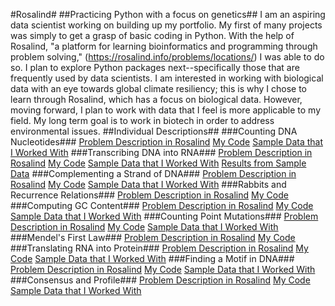 #Rosalind#
##Practicing Python with a focus on genetics##
I am an aspiring data scientist working on building up my portfolio. My first of many projects was simply to get a grasp of basic coding in Python. With the help of Rosalind, "a platform for learning bioinformatics and programming through problem solving," (https://rosalind.info/problems/locations/) I was able to do so. I plan to explore Python packages next--specifically those that are frequently used by data scientists.
I am interested in working with biological data with an eye towards global climate resiliency; this is why I chose to learn through Rosalind, which has a focus on biological data. However, moving forward, I plan to work with data that I feel is more applicable to my field. My long term goal is to work in biotech in order to address environmental issues.
##Individual Descriptions##
###Counting DNA Nucleotides###
[Problem Description in Rosalind](https://rosalind.info/problems/dna/)
[My Code](7_nt.py)
[Sample Data that I Worked With](7_original.txt)
###Transcribing DNA into RNA###
[Problem Description in Rosalind](https://rosalind.info/problems/rna/)
[My Code](8_transcribe.py)
[Sample Data that I Worked With](8_original.txt)
[Results from Sample Data](8_results)
###Complementing a Strand of DNA###
[Problem Description in Rosalind](https://rosalind.info/problems/revc/)
[My Code](9_complement.py)
[Sample Data that I Worked With](9_original.txt)
###Rabbits and Recurrence Relations###
[Problem Description in Rosalind](https://rosalind.info/problems/fib/)
[My Code](10_rabbits.py)
###Computing GC Content###
[Problem Description in Rosalind](https://rosalind.info/problems/gc/)
[My Code](11_GC.py)
[Sample Data that I Worked With](11_original.txt)
###Counting Point Mutations###
[Problem Description in Rosalind](https://rosalind.info/problems/hamm/)
[My Code](12_point.py)
[Sample Data that I Worked With](12_original.txt)
###Mendel's First Law###
[Problem Description in Rosalind](https://rosalind.info/problems/iprb/)
[My Code](13_Mendel.py)
###Translating RNA into Protein###
[Problem Description in Rosalind](https://rosalind.info/problems/prot/)
[My Code](14_translation.py)
[Sample Data that I Worked With](14_original.txt)
###Finding a Motif in DNA###
[Problem Description in Rosalind](https://rosalind.info/problems/subs/)
[My Code](15_motif.py)
[Sample Data that I Worked With](15_original.txt)
###Consensus and Profile###
[Problem Description in Rosalind](https://rosalind.info/problems/cons/)
[My Code](16_cons&prof.py)
[Sample Data that I Worked With](16_original.txt)
